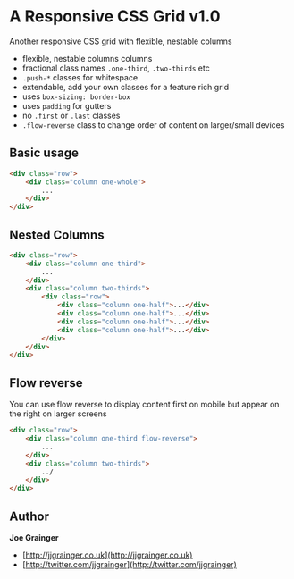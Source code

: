 # A Responsive CSS Grid v1.0

Another responsive CSS grid with flexible, nestable columns

* flexible, nestable columns columns
* fractional class names `.one-third`, `.two-thirds` etc
* `.push-*` classes for whitespace
* extendable, add your own classes for a feature rich grid
* uses `box-sizing: border-box`
* uses `padding` for gutters
* no `.first` or `.last` classes
* `.flow-reverse` class to change order of content on larger/small devices


## Basic usage

```html
<div class="row">
    <div class="column one-whole">
        ...
    </div>
</div>
```


## Nested Columns

```html
<div class="row">
    <div class="column one-third">
        ...
    </div>
    <div class="column two-thirds">
        <div class="row">
            <div class="column one-half">...</div>
            <div class="column one-half">...</div>
            <div class="column one-half">...</div>
            <div class="column one-half">...</div>
        </div>
    </div>
</div>
```

## Flow reverse

You can use flow reverse to display content first on mobile but appear on the right on larger screens

```html
<div class="row">
    <div class="column one-third flow-reverse">
        ...
    </div>
    <div class="column two-thirds">
        ../
    </div>
</div>
```

## Author

**Joe Grainger**

* [http://jjgrainger.co.uk](http://jjgrainger.co.uk)
* [http://twitter.com/jjgrainger](http://twitter.com/jjgrainger)